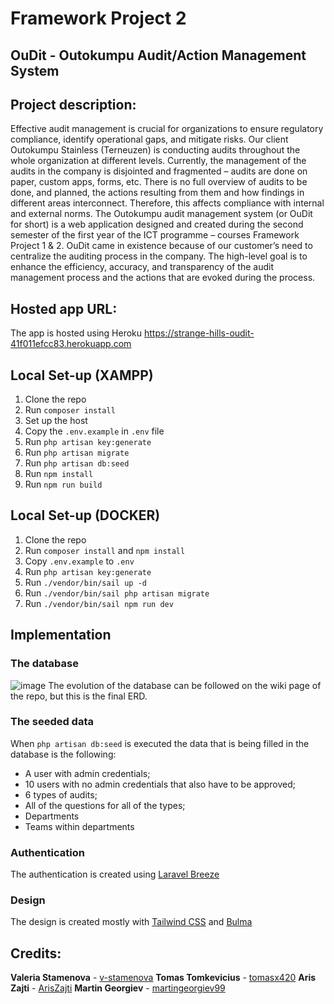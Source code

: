 # Framework Project 2
## OuDit - Outokumpu Audit/Action Management System

## Project description:
Effective audit management is crucial for organizations to ensure regulatory compliance, identify operational gaps, and mitigate risks. Our client Outokumpu Stainless (Terneuzen) is conducting audits throughout the whole organization at different levels. Currently, the management of the audits in the company is disjointed and fragmented – audits are done on paper, custom apps, forms, etc. There is no full overview of audits to be done, and planned, the actions resulting from them and how findings in different areas interconnect. Therefore, this affects compliance with internal and external norms.
The Outokumpu audit management system (or OuDit for short) is a web application designed and created during the second semester of the first year of the ICT programme – courses Framework Project 1 & 2. OuDit came in existence because of our customer’s need to centralize the auditing process in the company. The high-level goal is to enhance the efficiency, accuracy, and transparency of the audit management process and the actions that are evoked during the process.

## Hosted app URL:
The app is hosted using Heroku
https://strange-hills-oudit-41f011efcc83.herokuapp.com

## Local Set-up (XAMPP)
1) Clone the repo
2) Run `composer install`
3) Set up the host
4) Copy the `.env.example` in `.env` file
5) Run `php artisan key:generate`
6) Run `php artisan migrate`
7) Run `php artisan db:seed`
8) Run `npm install`
9) Run `npm run build`

## Local Set-up (DOCKER)
1) Clone the repo
2) Run `composer install` and `npm install`
3) Copy `.env.example` to `.env`
4) Run `php artisan key:generate`
5) Run `./vendor/bin/sail up -d`
6) Run `./vendor/bin/sail php artisan migrate`
7) Run `./vendor/bin/sail npm run dev`

## Implementation

### The database
![image](https://github.com/HZ-2223/fpr-team05/assets/112815173/5daa98cc-1c02-4524-aaf7-ff5071a2331f)
The evolution of the database can be followed on the wiki page of the repo, but this is the final ERD.

### The seeded data
When `php artisan db:seed` is executed the data that is being filled in the database is the following:
* A user with admin credentials;
* 10 users with no admin credentials that also have to be approved;
* 6 types of audits;
* All of the questions for all of the types;
* Departments
* Teams within departments

### Authentication
The authentication is created using [Laravel Breeze](https://github.com/laravel/breeze)

### Design
The design is created mostly with [Tailwind CSS](https://tailwindcss.com) and [Bulma](https://bulma.io)

## Credits:

**Valeria Stamenova** - [v-stamenova](https://github.com/v-stamenova)
**Tomas Tomkevicius** - [tomasx420](https://github.com/tomasx420)
**Aris Zajti** - [ArisZajti]([https://github.com/v-stamenova](https://github.com/ArisZajti))
**Martin Georgiev** - [martingeorgiev99](https://github.com/martingeorgiev99)
